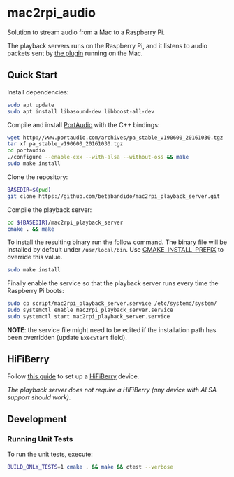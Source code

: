 # mac2rpi_audio
Solution to stream audio from a Mac to a Raspberry Pi.

The playback servers runs on the Raspberry Pi, and it listens to audio packets sent by [the plugin](https://github.com/betabandido/mac2rpi_coreaudio_plugin) running on the Mac.

## Quick Start

Install dependencies:

```bash
sudo apt update
sudo apt install libasound-dev libboost-all-dev
```

Compile and install [PortAudio](http://www.portaudio.com) with the C++ bindings:

```bash
wget http://www.portaudio.com/archives/pa_stable_v190600_20161030.tgz
tar xf pa_stable_v190600_20161030.tgz
cd portaudio
./configure --enable-cxx --with-alsa --without-oss && make
sudo make install
```

Clone the repository:

```bash
BASEDIR=$(pwd)
git clone https://github.com/betabandido/mac2rpi_playback_server.git
```

Compile the playback server:

```bash
cd ${BASEDIR}/mac2rpi_playback_server
cmake . && make
```



To install the resulting binary run the follow command. The binary file will be installed by default under `/usr/local/bin`. Use [CMAKE_INSTALL_PREFIX](https://cmake.org/cmake/help/latest/variable/CMAKE_INSTALL_PREFIX.html#variable:CMAKE_INSTALL_PREFIX) to override this value.

```bash
sudo make install
```

Finally enable the service so that the playback server runs every time the Raspberry Pi boots:

```bash
sudo cp script/mac2rpi_playback_server.service /etc/systemd/system/
sudo systemctl enable mac2rpi_playback_server.service
sudo systemctl start mac2rpi_playback_server.service
```

**NOTE**: the service file might need to be edited if the installation path has been overridden (update `ExecStart` field).

## HiFiBerry

Follow [this guide](https://www.hifiberry.com/build/documentation/configuring-linux-3-18-x/) to set up a [HiFiBerry](https://www.hifiberry.com/products/) device.

*The playback server does not require a HiFiBerry (any device with ALSA support should work).*

## Development

### Running Unit Tests

To run the unit tests, execute:

```bash
BUILD_ONLY_TESTS=1 cmake . && make && ctest --verbose
```
